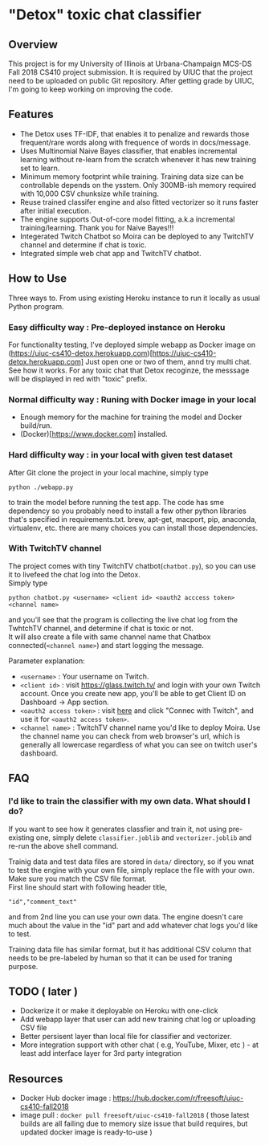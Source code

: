 # "Detox" toxic chat classifier

## Overview

This project is for my University of Illinois at Urbana-Champaign MCS-DS Fall 2018 CS410 project submission. It is required by UIUC that the project need to be uploaded on public Git repository. After getting grade by UIUC, I'm going to keep working on improving the code.

## Features

* The Detox uses TF-IDF, that enables it to penalize and rewards those frequent/rare words along with frequence of words in docs/message.
* Uses Multinomial Naive Bayes classifier, that enables incremental learning without re-learn from the scratch whenever it has new training set to learn.
* Minimum memory footprint while training. Training data size can be controllable depends on the ysstem. Only 300MB-ish memory required with 10,000 CSV chunksize while training.
* Reuse trained classifer engine and also fitted vectorizer so it runs faster after initial execution.
* The engine supports Out-of-core model fitting, a.k.a incremental training/learning. Thank you for Naive Bayes!!!
* Integerated Twitch Chatbot so Moira can be deployed to any TwitchTV channel and determine if chat is toxic.
* Integrated simple web chat app and TwitchTV chatbot.


## How to Use

Three ways to. From using existing Heroku instance to run it locally as usual Python program. 

### Easy difficulty way : Pre-deployed instance on Heroku

For functionality testing, I've deployed simple webapp as Docker image on (https://uiuc-cs410-detox.herokuapp.com)[https://uiuc-cs410-detox.herokuapp.com]
Just open one or two of them, annd try multi chat. See how it works. For any toxic chat that Detox recoginze, the messsage will be displayed in red with "toxic" prefix.


### Normal difficulty way : Runing with Docker image in your local

* Enough memory for the machine for training the model and Docker build/run.
* (Docker)[https://www.docker.com] installed.


### Hard difficulty way : in your local with given test dataset

After Git clone the project in your local machine, simply type

```
python ./webapp.py
```

to train the model before running the test app. The code has sme dependency so you probably need to install a few other python libraries that's specified in requirements.txt. brew, apt-get, macport, pip, anaconda, virtualenv, etc. there are many choices you can install those dependencies.



### With TwitchTV channel

The project comes with tiny TwitchTV chatbot(`chatbot.py`), so you can use it to livefeed the chat log into the Detox.<br/>
Simply type

```
python chatbot.py <username> <client id> <oauth2 acccess token> <channel name>
```
and you'll see that the program is collecting the live chat log from the TwhtchTV channel, and determine if chat is toxic or not.<br/>
It will also create a file with same channel name that Chatbox connected(`<channel name>`) and start logging the message.

Parameter explanation:

* `<username>` : Your username on Twitch. 
* `<client id>` : visit https://glass.twitch.tv/ and login with your own Twitch account. Once you create new app, you'll be able to get Client ID on Dashboard -> App section. <br/>
* `<oauth2 access token>` : visit [here](https://twitchapps.com/tmi/#access_token=flwh72scl6503e6bs2xnwl6g6l5jeu&scope=chat%3Aread+chat%3Aedit+channel%3Amoderate+chat_login&token_type=bearer) and click "Connec with Twitch", and use it for `<oauth2 access token>`.
* `<channel name>` : TwitchTV channel name you'd like to deploy Moira. Use the channel name you can check from web browser's url, which is generally all lowercase regardless of what you can see on twitch user's dashboard.


## FAQ

### I'd like to train the classifier with my own data. What should I do?

If you want to see how it generates classfier and train it, not using pre-existing one, simply delete `classifier.joblib` and `vectorizer.joblib` and re-run the above shell command.

Trainig data and test data files are stored in `data/` directory, so if you wnat to test the engine with your own file, simply replace the file with your own. Make sure you match the CSV file format. <br/>
First line should start with following header title,

```
"id","comment_text" 
```
and from 2nd line you can use your own data. The engine doesn't care much about the value in the "id" part and add whatever chat logs you'd like to test.

Training data file has similar format, but it has additional CSV column that needs to be pre-labeled by human so that it can be used for traning purpose.

## TODO ( later )
* Dockerize it or make it deployable on Heroku with one-click
* Add webapp layer that user can add new training chat log or uploading CSV file
* Better persisent layer than local file for classifier and vectorizer.
* More integration support with other chat ( e.g, YouTube, Mixer, etc ) - at least add interface layer for 3rd party integration

## Resources

* Docker Hub docker image : https://hub.docker.com/r/freesoft/uiuc-cs410-fall2018
 * image pull : `docker pull freesoft/uiuc-cs410-fall2018` ( those latest builds are all failing due to memory size issue that build requires, but updated docker image is ready-to-use )
 